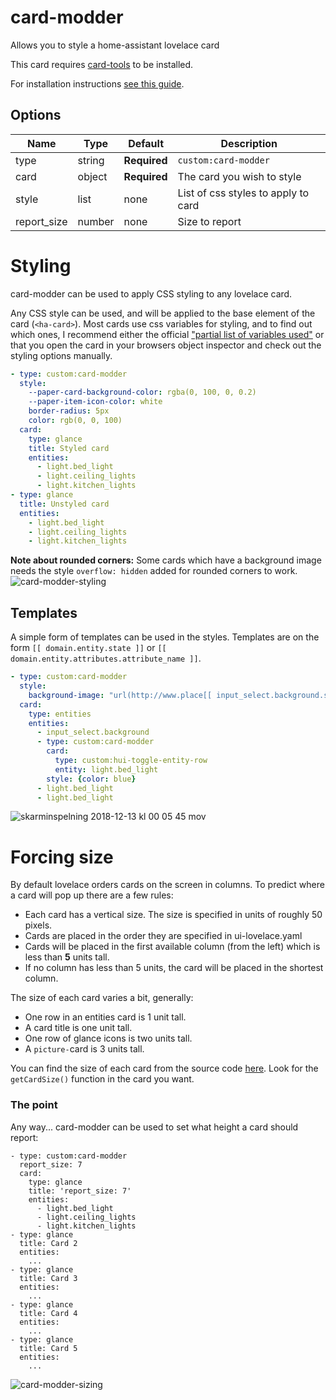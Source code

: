 # card-modder

Allows you to style a home-assistant lovelace card

This card requires [card-tools](https://github.com/thomasloven/lovelace-card-tools) to be installed.

For installation instructions [see this guide](https://github.com/thomasloven/hass-config/wiki/Lovelace-Plugins).

## Options

| Name | Type | Default | Description
| ---- | ---- | ------- | -----------
| type | string | **Required** | `custom:card-modder`
| card | object | **Required** | The card you wish to style
| style | list | none | List of css styles to apply to card
| report\_size | number | none | Size to report

# Styling

card-modder can be used to apply CSS styling to any lovelace card.

Any CSS style can be used, and will be applied to the base element of the card
(`<ha-card>`). Most cards use css variables for styling, and to find out which
ones, I recommend either the official ["partial list of variables
used"](https://github.com/home-assistant/home-assistant-polymer/blob/master/src/resources/ha-style.ts)
or that you open the card in your browsers object inspector and check out the
styling options manually.

```yaml
- type: custom:card-modder
  style:
    --paper-card-background-color: rgba(0, 100, 0, 0.2)
    --paper-item-icon-color: white
    border-radius: 5px
    color: rgb(0, 0, 100)
  card:
    type: glance
    title: Styled card
    entities:
      - light.bed_light
      - light.ceiling_lights
      - light.kitchen_lights
- type: glance
  title: Unstyled card
  entities:
    - light.bed_light
    - light.ceiling_lights
    - light.kitchen_lights
```

**Note about rounded corners:** Some cards which have a background image needs the style `overflow: hidden` added for rounded corners to work.
![card-modder-styling](https://user-images.githubusercontent.com/1299821/47842006-b92a9a80-ddbb-11e8-915a-9d54f7e62a5e.png)

## Templates

A simple form of templates can be used in the styles.
Templates are on the form `[[ domain.entity.state ]]` or `[[ domain.entity.attributes.attribute_name ]]`.

```yaml
- type: custom:card-modder
  style:
    background-image: "url(http://www.place[[ input_select.background.state ]].com/600/250)"
  card:
    type: entities
    entities:
      - input_select.background
      - type: custom:card-modder
        card:
          type: custom:hui-toggle-entity-row
          entity: light.bed_light
        style: {color: blue}
      - light.bed_light
      - light.bed_light
```
![skarminspelning 2018-12-13 kl 00 05 45 mov](https://user-images.githubusercontent.com/1299821/49904941-3261e680-fe6c-11e8-8d7d-25b6fbbfc9bf.gif)


# Forcing size

By default lovelace orders cards on the screen in columns. To predict where a card will pop up there are a few rules:

- Each card has a vertical size. The size is specified in units of roughly 50 pixels.
- Cards are placed in the order they are specified in ui-lovelace.yaml
- Cards will be placed in the first available column (from the left) which is
  less than **5** units tall.
- If no column has less than 5 units, the card will be placed in the shortest
  column.

The size of each card varies a bit, generally:
- One row in an entities card is 1 unit tall.
- A card title is one unit tall.
- One row of glance icons is two units tall.
- A `picture-`card is 3 units tall.

You can find the size of each card from the source code
[here](https://github.com/home-assistant/home-assistant-polymer/tree/master/src/panels/lovelace/cards).
Look for the `getCardSize()` function in the card you want.


### The point

Any way... card-modder can be used to set what height a card should report:

```
- type: custom:card-modder
  report_size: 7
  card:
    type: glance
    title: 'report_size: 7'
    entities:
      - light.bed_light
      - light.ceiling_lights
      - light.kitchen_lights
- type: glance
  title: Card 2
  entities:
    ...
- type: glance
  title: Card 3
  entities:
    ...
- type: glance
  title: Card 4
  entities:
    ...
- type: glance
  title: Card 5
  entities:
    ...
```
![card-modder-sizing](https://user-images.githubusercontent.com/1299821/47842030-ce9fc480-ddbb-11e8-9062-02cfc0e8f144.png)
